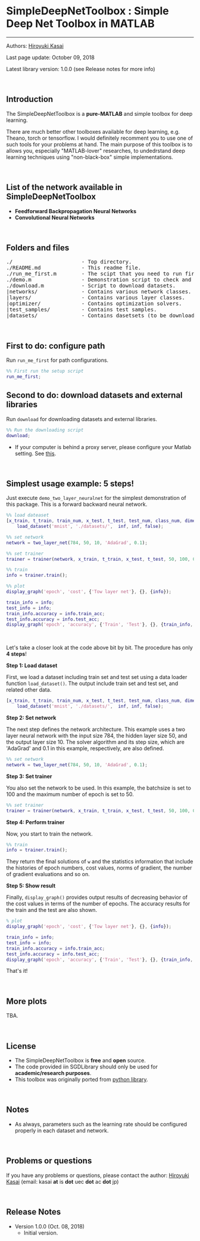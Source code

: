 # SimpleDeepNetToolbox : Simple Deep Net Toolbox in MATLAB
----------

Authors: [Hiroyuki Kasai](http://kasai.kasailab.com/)

Last page update: October 09, 2018

Latest library version: 1.0.0 (see Release notes for more info)

<br />

Introduction
----------
The SimpleDeepNetToolbox is a **pure-MATLAB** and simple toolbox for deep learning.

There are much better other toolboxes available for deep learning, e.g. Theano, torch or tensorflow. 
I would definitely recomment you to use one of such tools for your problems at hand. 
The main purpose of this toolbox is to allows you, especially "MATLAB-lover" researches, to undedrstand deep learning techniques using "non-black-box" simple implementations. 

<br />



## <a name=""> List of the network available in SimpleDeepNetToolbox </a>


- **Feedforward Backpropagation Neural Networks** 
- **Convolutional Neural Networks**

<br />

Folders and files
---------
<pre>
./                      - Top directory.
./README.md             - This readme file.
./run_me_first.m        - The scipt that you need to run first.
./demo.m                - Demonstration script to check and understand this package easily. 
./download.m            - Script to download datasets.
|networks/              - Contains various network classes.
|layers/               	- Contains various layer classes.
|optimizer/             - Contains optimization solvers.
|test_samples/          - Contains test samples.
|datasets/          	- Contains dasetsets (to be downloaded).
</pre>                       


<br />


First to do: configure path
----------------------------
Run `run_me_first` for path configurations.
```Matlab
%% First run the setup script
run_me_first;
```


Second to do: download datasets and external libraries
----------------------------
Run `download` for downloading datasets and external libraries.
```Matlab
%% Run the downloading script
download;
```

- If your computer is behind a proxy server, please configure your Matlab setting. See [this](http://jp.mathworks.com/help/matlab/import_export/proxy.html?lang=en).


<br />


Simplest usage example: 5 steps!
----------------------------

Just execute `demo_two_layer_neuralnet` for the simplest demonstration of this package. This is a forward backward neural network.

```Matlab
%% load dateaset
[x_train, t_train, train_num, x_test, t_test, test_num, class_num, dimension, ~, ~] = ...
    load_dataset('mnist', './datasets/',  inf, inf, false);

%% set network
network = two_layer_net(784, 50, 10, 'AdaGrad', 0.1);

%% set trainer
trainer = trainer(network, x_train, t_train, x_test, t_test, 50, 100, 0, 1);

%% train
info = trainer.train(); 

%% plot
display_graph('epoch', 'cost', {'Tow layer net'}, {}, {info});    

train_info = info;
test_info = info;
train_info.accuracy = info.train_acc;
test_info.accuracy = info.test_acc;
display_graph('epoch', 'accuracy', {'Train', 'Test'}, {}, {train_info, test_info});   
```

<br />

Let's take a closer look at the code above bit by bit. The procedure has only **4 steps**!

**Step 1: Load dataset**

First, we load a dataset including train set and test set using a data loader function `load_dataset()`. 
The output include train set and test set, and related other data.

```Matlab    
[x_train, t_train, train_num, x_test, t_test, test_num, class_num, dimension, ~, ~] = ...
    load_dataset('mnist', './datasets/',  inf, inf, false);
```

**Step 2: Set network**

The next step defines the network architecture. This example uses a two layer neural network with the input size 784, the hidden layer size 50, and the output layer size 10. 
The solver algorithm and its step size, which are 'AdaGrad' and 0.1 in this example, respectively, are also defined. 

```Matlab
%% set network
network = two_layer_net(784, 50, 10, 'AdaGrad', 0.1);
```

**Step 3: Set trainer**

You also set the network to be used. In this example, the batchsize is set to 100 and the maximum number of epoch is set to 50.  

```Matlab
%% set trainer
trainer = trainer(network, x_train, t_train, x_test, t_test, 50, 100, 0, 1);
```

**Step 4: Perform trainer**

Now, you start to train the network.  

```Matlab
%% train
info = trainer.train(); 
```
They return the final solutions of `w` and the statistics information that include the histories of epoch numbers, cost values, norms of gradient, the number of gradient evaluations and so on.

**Step 5: Show result**

Finally, `display_graph()` provides output results of decreasing behavior of the cost values in terms of the number of epochs. The accuracy results for the train and the test are also shown. 

```Matlab
% plot
display_graph('epoch', 'cost', {'Tow layer net'}, {}, {info});    

train_info = info;
test_info = info;
train_info.accuracy = info.train_acc;
test_info.accuracy = info.test_acc;
display_graph('epoch', 'accuracy', {'Train', 'Test'}, {}, {train_info, test_info}); 
```

That's it!

<br />

More plots
----------------------------

TBA.

<br />

License
-------
- The SimpleDeepNetToolbox is **free** and **open** source.
- The code provided iin SGDLibrary should only be used for **academic/research purposes**.
- This toolbox was originally ported from [python library](https://github.com/oreilly-japan/deep-learning-from-scratch). 


<br />

Notes
-------
- As always, parameters such as the learning rate should be configured properly in each dataset and network. 

<br />

Problems or questions
---------------------
If you have any problems or questions, please contact the author: [Hiroyuki Kasai](http://kasai.kasailab.com/) (email: kasai **at** is **dot** uec **dot** ac **dot** jp)

<br />

Release Notes
--------------
* Version 1.0.0 (Oct. 08, 2018)
    - Initial version.




